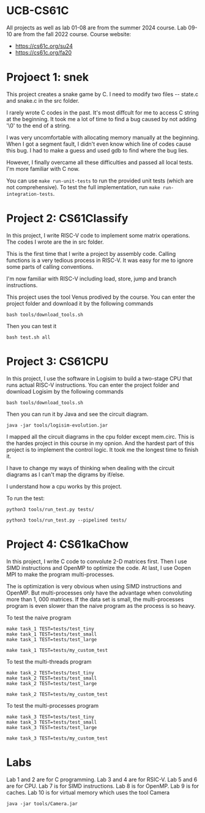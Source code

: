 # UCB-CS61C

All projects as well as lab 01-08 are from the summer 2024 course. Lab 09-10 are from the fall 2022 course.  Course website: 
- https://cs61c.org/su24 
- https://cs61c.org/fa20

# Projoect 1: snek

This project creates a snake game by C. I need to modify two files -- state.c and snake.c in the src folder. 

I rarely wrote C codes in the past. It's most diffcult for me to access C string at the beginning. It took me a lot of time to find a bug caused by not adding '\0' to the end of a string. 

I was very uncomfortable with allocating memory manually at the beginning. When I got a segment fault, I didn't even know which line of codes cause this bug. I had to make a guess and used gdb to find where the bug lies. 

However, I finally overcame all these difficulties and passed all local tests. I'm more familiar with C now.

You can use `make run-unit-tests` to run the provided unit tests (which are not comprehensive). To test the full implementation, run `make run-integration-tests`.

# Project 2: CS61Classify
In this project, I write RISC-V code to implement some matrix operations. The codes I wrote are the in src folder.

This is the first time that I write a project by assembly code. Calling functions is a very tedious process in RISC-V. It was easy for me to ignore some parts of calling conventions. 

I'm now familiar with RISC-V including load, store, jump and branch instructions.

This project uses the tool Venus prodived by the course. You can enter the project folder and download it by the following commands
```
bash tools/download_tools.sh
```

Then you can test it 
```
bash test.sh all
```

# Project 3: CS61CPU
In this project, I use the software in Logisim to build a two-stage CPU that runs actual RISC-V instructions. You can enter the project folder and download Logisim by the following commands
```
bash tools/download_tools.sh
```
Then you can run it by Java and see the circuit diagram.
```
java -jar tools/logisim-evolution.jar
```

I mapped all the circuit diagrams in the cpu folder except mem.circ. This is the hardes project in this course in my opnion. And the hardest part of this project is to implement the control logic. It took me the longest time to finish it.

I have to change my ways of thinking when dealing with the circuit diagrams as I can't map the digrams by if/else. 

I understand how a cpu works by this project.

To run the test:
```
python3 tools/run_test.py tests/

python3 tools/run_test.py --pipelined tests/
```

# Project 4: CS61kaChow
In this project, I write C code to convolute 2-D matrices first. Then I use SIMD instructions and OpenMP to optimize the code. At last, I use Oopen MPI to make the program multi-processes.

The is optimization is very obvious when using SIMD instructions and OpenMP. But multi-processes only have the advantage when convoluting more than 1, 000 matrices. If the data set is small, the multi-processes program is even slower than the naive program as the process is so heavy.

To test the naive program
```
make task_1 TEST=tests/test_tiny
make task_1 TEST=tests/test_small
make task_1 TEST=tests/test_large

make task_1 TEST=tests/my_custom_test
```

To test the multi-threads program
```
make task_2 TEST=tests/test_tiny
make task_2 TEST=tests/test_small
make task_2 TEST=tests/test_large

make task_2 TEST=tests/my_custom_test
```

To test the multi-processes program

```
make task_3 TEST=tests/test_tiny
make task_3 TEST=tests/test_small
make task_3 TEST=tests/test_large

make task_3 TEST=tests/my_custom_test
```

# Labs

Lab 1 and 2 are for C programming. Lab 3 and 4 are for RSIC-V. Lab 5 and 6 are for CPU. Lab 7 is for SIMD instructions. Lab 8 is for OpenMP. Lab 9 is for caches. Lab 10 is for virtual memory which uses the tool Camera

```
java -jar tools/Camera.jar
```